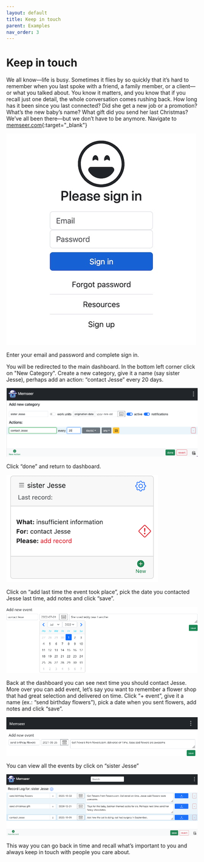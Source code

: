 ```yaml
---
layout: default 
title: Keep in touch
parent: Examples
nav_order: 3
---
```


# Keep in touch

We all know—life is busy. Sometimes it flies by so quickly that it’s hard to remember when you last spoke with a friend, a family member, or a client—or what you talked about. You know it matters, and you know that if you recall just one detail, the whole conversation comes rushing back. How long has it been since you last connected? Did she get a new job or a promotion? What’s the new baby’s name? What gift did you send her last Christmas? We’ve all been there—but we don’t have to be anymore.
Navigate to [memseer.com](https://memseer.com){:target="_blank"}

![](../../assets/images/guides/sign_up/signin.jpg)

Enter your email and password and complete sign in.

You will be redirected to the main dashboard. In the bottom left corner click on "New Category". Create a new category, give it a name (say sister Jesse), perhaps add an action: “contact Jesse” every 20 days. 

![](../../assets/images/examples/keep_in_touch/add_new_category.png)

Click “done” and return to dashboard.

![](../../assets/images/examples/keep_in_touch/sister_jesse.png)

Click on “add last time the event took place”, pick the date you contacted Jesse last time, add notes and click “save”.

![](../../assets/images/examples/keep_in_touch/add_new_event.png)

Back at the dashboard you can see next time you should contact Jesse. More over you can add event, let’s say you want to remember a flower shop that had great selection and delivered on time. Click “+ event”, give it a name (ex.: “send birthday flowers”), pick a date when you sent flowers, add notes and click “save”.

![](../../assets/images/examples/keep_in_touch/add_new_event_2.png)

You can view all the events by click on “sister Jesse”

![](../../assets/images/examples/keep_in_touch/record_log_for_sister_jesse.png)

This way you can go back in time and recall what’s important to you and always keep in touch with people you care about.
